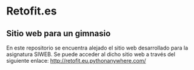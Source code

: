 # Retofit.es
## Sitio web para un gimnasio
En este repositorio se encuentra alejado el sitio web desarrollado para la asignatura SIWEB.
Se puede acceder al dicho sitio web a través del siguiente enlace:
http://retofit.eu.pythonanywhere.com/
